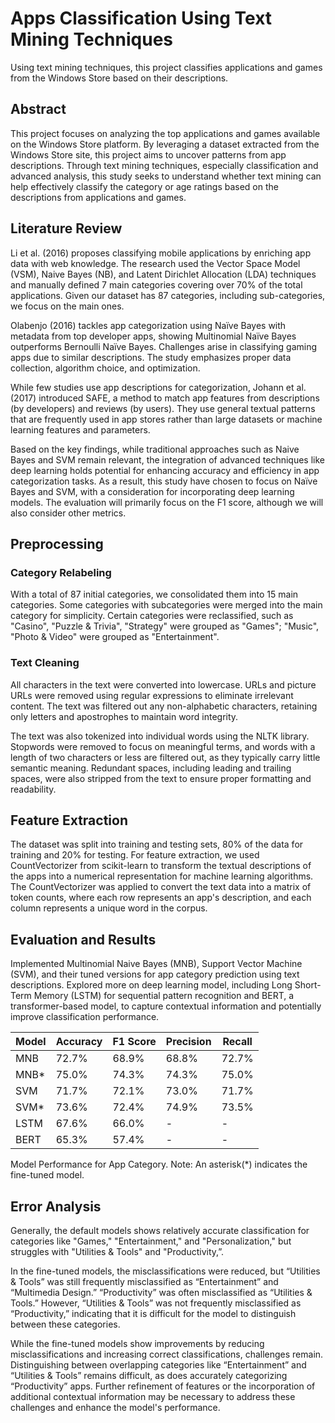 # Apps Classification Using Text Mining Techniques
Using text mining techniques, this project classifies applications and games from the Windows Store based on their descriptions.

## Abstract
This project focuses on analyzing the top applications and games available on the Windows Store platform. By leveraging a dataset extracted from the Windows Store site, this project aims to uncover patterns from app descriptions. Through text mining techniques, especially classification and advanced analysis, this study seeks to understand whether text mining can help effectively classify the category or age ratings based on the descriptions from applications and games.

## Literature Review
Li et al. (2016) proposes classifying mobile applications by enriching app data with web knowledge. The research used the Vector Space Model (VSM), Naive Bayes (NB), and Latent Dirichlet Allocation (LDA) techniques and manually defined 7 main categories covering over 70% of the total applications. Given our dataset has 87 categories, including sub-categories, we focus on the main ones.

Olabenjo (2016) tackles app categorization using Naïve Bayes with metadata from top developer apps, showing Multinomial Naïve Bayes outperforms Bernoulli Naïve Bayes. Challenges arise in classifying gaming apps due to similar descriptions. The study emphasizes proper data collection, algorithm choice, and optimization.

While few studies use app descriptions for categorization, Johann et al. (2017) introduced SAFE, a method to match app features from descriptions (by developers) and reviews (by users). They use general textual patterns that are frequently used in app stores rather than large datasets or machine learning features and parameters.

Based on the key findings, while traditional approaches such as Naive Bayes and SVM remain relevant, the integration of advanced techniques like deep learning holds potential for enhancing accuracy and efficiency in app categorization tasks. As a result, this study have chosen to focus on Naïve Bayes and SVM, with a consideration for incorporating deep learning models. The evaluation will primarily focus on the F1 score, although we will also consider other metrics.

## Preprocessing

### Category Relabeling
With a total of 87 initial categories, we consolidated them into 15 main categories. Some categories with subcategories were merged into the main category for simplicity. Certain categories were reclassified, such as "Casino", "Puzzle & Trivia", "Strategy" were grouped as "Games"; "Music", "Photo & Video" were grouped as "Entertainment".

### Text Cleaning
All characters in the text were converted into lowercase. URLs and picture URLs were removed using regular expressions to eliminate irrelevant content. The text was filtered out any non-alphabetic characters, retaining only letters and apostrophes to maintain word integrity.

The text was also tokenized into individual words using the NLTK library. Stopwords were removed to focus on meaningful terms, and words with a length of two characters or less are filtered out, as they typically carry little semantic meaning. Redundant spaces, including leading and trailing spaces, were also stripped from the text to ensure proper formatting and readability.

## Feature Extraction
The dataset was split into training and testing sets, 80% of the data for training and 20% for testing. For feature extraction, we used CountVectorizer from scikit-learn to transform the textual descriptions of the apps into a numerical representation for machine learning algorithms. The CountVectorizer was applied to convert the text data into a matrix of token counts, where each row represents an app's description, and each column represents a unique word in the corpus.

## Evaluation and Results
Implemented Multinomial Naive Bayes (MNB), Support Vector Machine (SVM), and their tuned versions for app category prediction using text descriptions. Explored more on deep learning model, including Long Short-Term Memory (LSTM) for sequential pattern recognition and BERT, a transformer-based model, to capture contextual information and potentially improve classification performance.

| Model    | Accuracy | F1 Score | Precision | Recall |
|----------|----------|----------|-----------|--------|
| MNB      | 72.7%    | 68.9%    | 68.8%     | 72.7%  |
| MNB*     | 75.0%    | 74.3%    | 74.3%     | 75.0%  |
| SVM      | 71.7%    | 72.1%    | 73.0%     | 71.7%  |
| SVM*     | 73.6%    | 72.4%    | 74.9%     | 73.5%  |
| LSTM     | 67.6%    | 66.0%    | -         | -      |
| BERT     | 65.3%    | 57.4%    | -         | -      |

Model Performance for App Category. Note: An asterisk(*) indicates the fine-tuned model.


## Error Analysis
Generally, the default models shows relatively accurate classification for categories like "Games," "Entertainment," and "Personalization," but struggles with "Utilities & Tools" and "Productivity,”.

In the fine-tuned models, the misclassifications were reduced, but “Utilities & Tools” was still frequently misclassified as “Entertainment” and “Multimedia Design.” “Productivity” was often misclassified as “Utilities & Tools.” However, “Utilities & Tools” was not frequently misclassified as “Productivity,” indicating that it is difficult for the model to distinguish between these categories.

While the fine-tuned models show improvements by reducing misclassifications and increasing correct classifications, challenges remain. Distinguishing between overlapping categories like “Entertainment” and “Utilities & Tools” remains difficult, as does accurately categorizing “Productivity” apps. Further refinement of features or the incorporation of additional contextual information may be necessary to address these challenges and enhance the model's performance.
